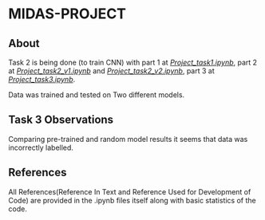 # MIDAS-PROJECT

## About
Task 2 is being done (to train CNN) with part 1 at *[Project_task1.ipynb](https://github.com/ra-MANUJ-an/MIDAS-PROJECT/blob/main/Project_task1.ipynb)*, part 2 at *[Project_task2_v1.ipynb](https://github.com/ra-MANUJ-an/MIDAS-PROJECT/blob/main/Project_task2_v1.ipynb)* and *[Project_task2_v2.ipynb](https://github.com/ra-MANUJ-an/MIDAS-PROJECT/blob/main/Project_task2_v2.ipynb)*, part 3 at *[Project_task3.ipynb](https://github.com/ra-MANUJ-an/MIDAS-PROJECT/blob/main/Project_task3.ipynb)*.

Data was trained and tested on Two different models.

## Task 3 Observations
Comparing pre-trained and random model results it seems that data was incorrectly labelled.

## References
All References(Reference In Text and Reference Used for Development of Code) are provided in the .ipynb files itself along with basic statistics of the code.
